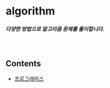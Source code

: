 # algorithm
##### 다양한 방법으로 알고리즘 문제를 풀이합니다.

<br/>

## Contents
- [프로그래머스](https://github.com/leejiwon6315/algorithm/tree/master/프로그래머스)
